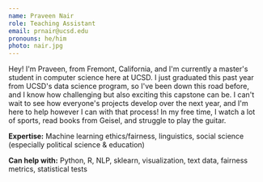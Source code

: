 ```yaml
---
name: Praveen Nair
role: Teaching Assistant
email: prnair@ucsd.edu
pronouns: he/him
photo: nair.jpg
---
```


Hey! I'm Praveen, from Fremont, California, and I'm currently a master's student in computer science here at UCSD. I just graduated this past year from UCSD's data science program, so I've been down this road before, and I know how challenging but also exciting this capstone can be. I can't wait to see how everyone's projects develop over the next year, and I'm here to help however I can with that process! In my free time, I watch a lot of sports, read books from Geisel, and struggle to play the guitar.

**Expertise:** Machine learning ethics/fairness, linguistics, social science (especially political science & education)

**Can help with:** Python, R, NLP, sklearn, visualization, text data, fairness metrics, statistical tests